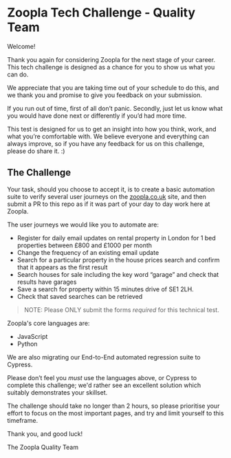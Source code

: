 # Zoopla Tech Challenge - Quality Team

Welcome!

Thank you again for considering Zoopla for the next stage of your career. This tech challenge is designed as a chance for you to show us what you can do.

We appreciate that you are taking time out of your schedule to do this, and we thank you and promise to give you feedback on your submission.

If you run out of time, first of all don’t panic. Secondly, just let us know what you would have done next or differently if you’d had more time.

This test is designed for us to get an insight into how you think, work, and what you’re comfortable with. We believe everyone and everything can always improve, so if you have any feedback for us on this challenge, please do share it. :) 

## The Challenge
Your task, should you choose to accept it, is to create a basic automation suite to verify several user journeys on the  [zoopla.co.uk](http://zoopla.co.uk/)  site, and then submit a PR to this repo as if it was part of your day to day work here at Zoopla.

The user journeys we would like you to automate are:
- Register for daily email updates on rental property in London for 1 bed properties between £800 and £1000 per month
- Change the frequency of an existing email update
- Search for a particular property in the house prices search and confirm that it appears as the first result
- Search houses for sale including the key word “garage” and check that results have garages
- Save a search for property within 15 minutes drive of SE1 2LH.
- Check that saved searches can be retrieved

> NOTE: Please ONLY submit the forms _required_ for this technical test.

Zoopla's core languages are:
- JavaScript
- Python

We are also migrating our End-to-End automated regression suite to Cypress.

Please don’t feel you *must* use the languages above, or Cypress to complete this challenge; we'd rather see an excellent solution which suitably demonstrates your skillset.

The challenge should take no longer than 2 hours, so please prioritise your effort to focus on the most important pages, and try and limit yourself to this timeframe.

Thank you, and good luck!

The Zoopla Quality Team
